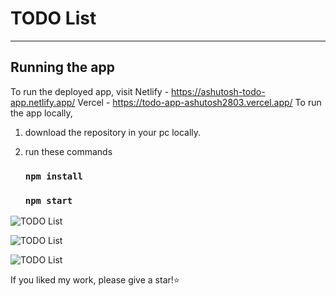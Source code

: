 # TODO List
---
## Running the app

To run the deployed app, visit
Netlify - https://ashutosh-todo-app.netlify.app/
Vercel  - https://todo-app-ashutosh2803.vercel.app/
To run the app locally, 

1.  download the repository in your pc locally.

2.  run these commands
    ### `npm install`
    ### `npm start`
    
![TODO List](https://user-images.githubusercontent.com/40117155/228459071-c2c740e1-9b1a-4b2b-9c10-eb233973dc62.png)

![TODO List](https://user-images.githubusercontent.com/40117155/228459077-40ea8b5a-95bf-4ef6-8874-5bf203ab7929.png)

![TODO List](https://user-images.githubusercontent.com/40117155/228459082-f66a6c05-e1f1-472b-b3cc-9a09b127062f.png)

If you liked my work, please give a star!⭐️
